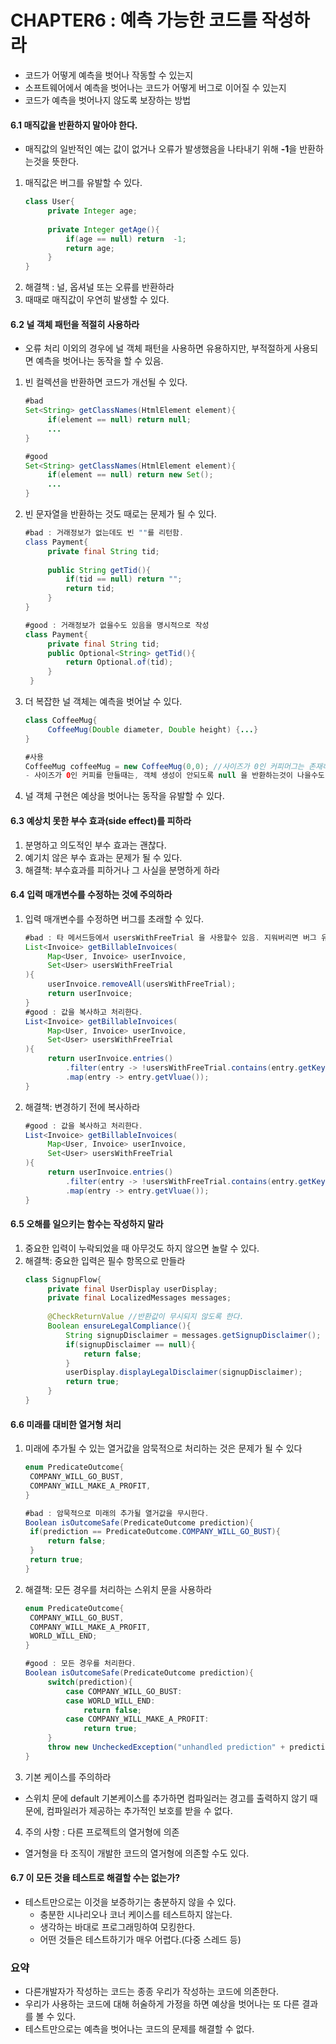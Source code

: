 # CHAPTER6 : 예측 가능한 코드를 작성하라

- 코드가 어떻게 예측을 벗어나 작동할 수 있는지
- 소프트웨어에서 예측을 벗어나는 코드가 어떻게 버그로 이어질 수 있는지
- 코드가 예측을 벗어나지 않도록 보장하는 방법

#### 6.1 매직값을 반환하지 말아야 한다.

- 매직값의 일반적인 예는 값이 없거나 오류가 발생했음을 나타내기 위해 **-1**을 반환하는것을 뜻한다.

1. 매직값은 버그를 유발할 수 있다.
   ````java
   class User{
        private Integer age;
        
        private Integer getAge(){
            if(age == null) return  -1;
            return age;
        }
   }
   ````
2. 해결책 : 널, 옵셔널 또는 오류를 반환하라
3. 때때로 매직값이 우연히 발생할 수 있다.

#### 6.2 널 객체 패턴을 적절히 사용하라

- 오류 처리 이외의 경우에 널 객체 패턴을 사용하면 유용하지만, 부적절하게 사용되면 예측을 벗어나는 동작을 할 수 있음.

1. 빈 컬렉션을 반환하면 코드가 개선될 수 있다.
   ````java
   #bad
   Set<String> getClassNames(HtmlElement element){
        if(element == null) return null;
        ...
   }
   
   #good
   Set<String> getClassNames(HtmlElement element){
        if(element == null) return new Set();
        ...
   }
   ````
2. 빈 문자열을 반환하는 것도 때로는 문제가 될 수 있다.
   ````java
   #bad : 거래정보가 없는데도 빈 ""를 리턴함.
   class Payment{
        private final String tid;
        
        public String getTid(){
            if(tid == null) return "";
            return tid;
        }
   }
   
   #good : 거래정보가 없을수도 있음을 명시적으로 작성
   class Payment{
        private final String tid;
        public Optional<String> getTid(){
            return Optional.of(tid);
        }
    }
   ````
3. 더 복잡한 널 객체는 예측을 벗어날 수 있다.
   ````java
   class CoffeeMug{
        CoffeeMug(Double diameter, Double height) {...}
   }
   
   #사용
   CoffeeMug coffeeMug = new CoffeeMug(0,0); //사이즈가 0인 커피머그는 존재하지 않는다.
   - 사이즈가 0인 커피를 만들때는, 객체 생성이 안되도록 null 을 반환하는것이 나을수도 있다.
   ````
4. 널 객체 구현은 예상을 벗어나는 동작을 유발할 수 있다.

#### 6.3 예상치 못한 부수 효과(side effect)를 피하라

1. 분명하고 의도적인 부수 효과는 괜찮다.
2. 예기치 않은 부수 효과는 문제가 될 수 있다.
3. 해결책: 부수효과를 피하거나 그 사실을 분명하게 하라

#### 6.4 입력 매개변수를 수정하는 것에 주의하라

1. 입력 매개변수를 수정하면 버그를 초래할 수 있다.
   ````java
   #bad : 타 메서드등에서 usersWithFreeTrial 을 사용할수 있음. 지워버리면 버그 유발
   List<Invoice> getBillableInvoices(
        Map<User, Invoice> userInvoice,
        Set<User> usersWithFreeTrial
   ){
        userInvoice.removeAll(usersWithFreeTrial);
        return userInvoice;
   }
   #good : 값을 복사하고 처리한다.
   List<Invoice> getBillableInvoices(
        Map<User, Invoice> userInvoice,
        Set<User> usersWithFreeTrial
   ){
        return userInvoice.entries()
            .filter(entry -> !usersWithFreeTrial.contains(entry.getKey()))
            .map(entry -> entry.getVluae());
   }
   ````
2. 해결책: 변경하기 전에 복사하라
   ````java
   #good : 값을 복사하고 처리한다.
   List<Invoice> getBillableInvoices(
        Map<User, Invoice> userInvoice,
        Set<User> usersWithFreeTrial
   ){
        return userInvoice.entries()
            .filter(entry -> !usersWithFreeTrial.contains(entry.getKey()))
            .map(entry -> entry.getVluae());
   }
   ````

#### 6.5 오해를 일으키는 함수는 작성하지 말라

1. 중요한 입력이 누락되었을 때 아무것도 하지 않으면 놀랄 수 있다.
2. 해결책: 중요한 입력은 필수 항목으로 만들라
   ````java
   class SignupFlow{
        private final UserDisplay userDisplay;
        private final LocalizedMessages messages;
        
        @CheckReturnValue //반환값이 무시되지 않도록 한다.
        Boolean ensureLegalCompliance(){
            String signupDisclaimer = messages.getSignupDisclaimer();
            if(signupDisclaimer == null){
                return false;
            }
            userDisplay.displayLegalDisclaimer(signupDisclaimer);
            return true;
        }
   }
   ````

#### 6.6 미래를 대비한 열거형 처리

1. 미래에 추가될 수 있는 열거값을 암묵적으로 처리하는 것은 문제가 될 수 있다
   ````java
   enum PredicateOutcome{
    COMPANY_WILL_GO_BUST,
    COMPANY_WILL_MAKE_A_PROFIT,
   }
   
   #bad : 암묵적으로 미래의 추가될 열거값을 무시한다.
   Boolean isOutcomeSafe(PredicateOutcome prediction){
    if(prediction == PredicateOutcome.COMPANY_WILL_GO_BUST){
        return false;
    }
    return true;
   }
   ````
2. 해결책: 모든 경우를 처리하는 스위치 문을 사용하라
   ````java
   enum PredicateOutcome{
    COMPANY_WILL_GO_BUST,
    COMPANY_WILL_MAKE_A_PROFIT,
    WORLD_WILL_END;
   }
   
   #good : 모든 경우를 처리한다.
   Boolean isOutcomeSafe(PredicateOutcome prediction){
        switch(prediction){
            case COMPANY_WILL_GO_BUST:
            case WORLD_WILL_END:
                return false;
            case COMPANY_WILL_MAKE_A_PROFIT:
                return true;
        }
        throw new UncheckedException("unhandled prediction" + prediction);
   }
   ````
3. 기본 케이스를 주의하라

- 스위치 문에 default 기본케이스를 추가하면 컴파일러는 경고를 출력하지 않기 때문에, 컴파일러가 제공하는 추가적인 보호를 받을 수 없다.

4. 주의 사항 : 다른 프로젝트의 열거형에 의존

- 열거형을 타 조직이 개발한 코드의 열거형에 의존할 수도 있다.

#### 6.7 이 모든 것을 테스트로 해결할 수는 없는가?

- 테스트만으로는 이것을 보증하기는 충분하지 않을 수 있다.
    - 충분한 시나리오나 코너 케이스를 테스트하지 않는다.
    - 생각하는 바대로 프로그래밍하여 모킹한다.
    - 어떤 것들은 테스트하기가 매우 어렵다.(다중 스레드 등)

### 요약

- 다른개발자가 작성하는 코드는 종종 우리가 작성하는 코드에 의존한다.
- 우리가 사용하는 코드에 대해 허술하게 가정을 하면 예상을 벗어나는 또 다른 결과를 볼 수 있다.
- 테스트만으로는 예측을 벗어나는 코드의 문제를 해결할 수 없다.
